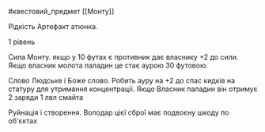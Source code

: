 #квестовий_предмет 
[[Монту]]

Рідкість Артефакт атюнка.

1 рівень

Сила Монту. якщо у 10 футах є противник дає власнику +2 до сили. Якщо власник молота паладин це стає аурою 30 футовою.

Слово Людське і Боже слово. Робить ауру на +2 до спас кидків на статуру для утримання концентрації. Якщо Власник паладин він отримує 2 заряди 1 лвл смайта

Руйнація і створення. Володар цієї сброї має подвоєну шкоду по об'єктах